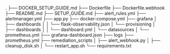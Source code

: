 .
├── DOCKER_SETUP_GUIDE.md
├── Dockerfile
├── Dockerfile.webhook
├── README.md
├── SETUP_GUIDE.md
├── alert_rules.yml
├── alertmanager.yml
├── app.py
├── docker-compose.yml
├── grafana
│   ├── dashboards
│   │   └── flask-observability.json
│   └── provisioning
│       ├── dashboards
│       │   └── dashboard.yml
│       └── datasources
│           └── prometheus.yml
├── grafana-dashboard.json
├── logs
├── prometheus.yml
├── remediation_scripts
│   ├── alert_webhook.py
│   ├── cleanup_disk.sh
│   └── restart_app.sh
└── requirements.txt
